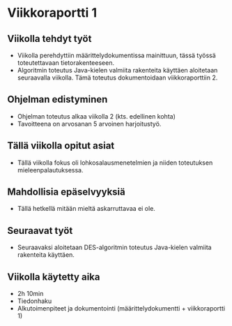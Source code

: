 ﻿# Viikkoraportti 1

## Viikolla tehdyt työt

* Viikolla perehdyttiin määrittelydokumentissa mainittuun, tässä työssä toteutettavaan tietorakenteeseen.
* Algoritmin toteutus Java-kielen valmiita rakenteita käyttäen aloitetaan seuraavalla viikolla. Tämä toteutus dokumentoidaan viikkoraporttiin 2.

## Ohjelman edistyminen

* Ohjelman toteutus alkaa viikolla 2 (kts. edellinen kohta)
* Tavoitteena on arvosanan 5 arvoinen harjoitustyö.

## Tällä viikolla opitut asiat

* Tällä viikolla fokus oli lohkosalausmenetelmien ja niiden toteutuksen mieleenpalautuksessa.

## Mahdollisia epäselvyyksiä

* Tällä hetkellä mitään mieltä askarruttavaa ei ole.

## Seuraavat työt

* Seuraavaksi aloitetaan DES-algoritmin toteutus Java-kielen valmiita rakenteita käyttäen.

## Viikolla käytetty aika

* 2h 10min
* Tiedonhaku
* Alkutoimenpiteet ja dokumentointi (määrittelydokumentti + viikkoraportti 1)
